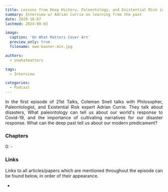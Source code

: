 ```yaml
---
title: Lessons from Deep History, Paleontology, and Existential Risk in a Modern Pandemic w/ Adrian Currie
summary: Interview w/ Adrian Currie on learning from the past
date: 2020-10-07
lastmod: 2024-08-03

image:
  caption: 'On What Matters Cover Art'
  preview_only: true
  filename: owm-banner-min.jpg

authors:
  - onwhatmatters

tags:
  - Interview

categories: 
  - Podcast
---
```


<div style="text-align: justify">
In the first episode of 21st Talks, Coleman Snell talks with Philosopher, Paleontologist, and Existential Risk expert Adrian Currie. They talk about disasters, What paleontology can tell us about our world's response to Covid-19, and the importance of cultivating narratives for our disaster response. What can the deep past tell us about our modern predicament?

<!-- {{< transistor src="" >}} -->

### Chapters

0: - 

### Links

Links to all articles/papers which are mentioned throughout the episode can be found below, in order of their appearance.
- <a href="" target="_blank" rel="noreferrer noopener"></a>

<!-- end of the list -->
</div>